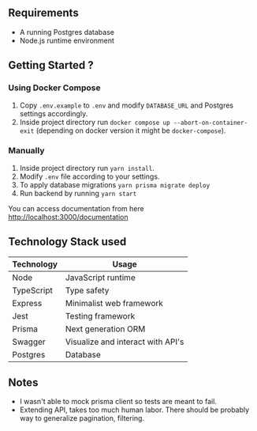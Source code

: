 ## Requirements

- A running Postgres database
- Node.js runtime environment

## Getting Started ?

### Using Docker Compose

1. Copy `.env.example` to `.env` and modify `DATABASE_URL` and Postgres settings accordingly.
2. Inside project directory run `docker compose up --abort-on-container-exit` (depending on docker version it might be `docker-compose`).

### Manually

1. Inside project directory run `yarn install`.
2. Modify `.env` file according to your settings.
3. To apply database migrations `yarn prisma migrate deploy`
4. Run backend by running `yarn start`

You can access documentation from here [http://localhost:3000/documentation](http://localhost:3000/documentation)

## Technology Stack used

| Technology | Usage                             |
| ---------- | --------------------------------- |
| Node       | JavaScript runtime                |
| TypeScript | Type safety                       |
| Express    | Minimalist web framework          |
| Jest       | Testing framework                 |
| Prisma     | Next generation ORM               |
| Swagger    | Visualize and interact with API's |
| Postgres   | Database                          |

## Notes

- I wasn't able to mock prisma client so tests are meant to fail.
- Extending API, takes too much human labor. There should be probably way to generalize pagination, filtering.
